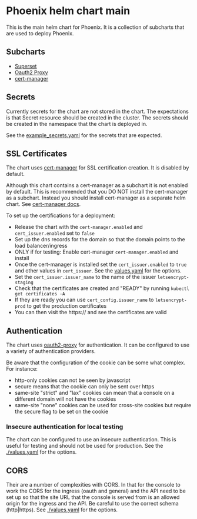 # Phoenix helm chart main

This is the main helm chart for Phoenix. It is a collection of subcharts that are used to deploy Phoenix.

## Subcharts

- [Superset](https://github.com/apache/superset/tree/master/helm/superset)
- [Oauth2 Proxy](https://github.com/oauth2-proxy/manifests/tree/main/helm/oauth2-proxy)
- [cert-manager](https://artifacthub.io/packages/helm/cert-manager/cert-manager)

## Secrets

Currently secrets for the chart are not stored in the chart. The expectations is that Secret
resource should be created in the cluster. The secrets should be created in the namespace that the
chart is deployed in.

See the [example_secrets.yaml](example_secrets.yaml) for the secrets that are expected.


## SSL Certificates

The chart uses [cert-manager](https://cert-manager.io/docs/) for SSL certification creation. It is
disabled by default.

Although this chart contains a cert-manager as a subchart it is not enabled by default. This is
recommended that you DO NOT install the cert-manager as a subchart. Instead you should install
cert-manager as a separate helm chart. See [cert-manager
docs](https://cert-manager.io/docs/installation/helm/).

To set up the certifications for a deployment:

* Release the chart with the `cert-manager.enabled` and `cert_issuer.enabled` set to `false`
* Set up the dns records for the domain so that the domain points to the load balancer/ingress
* ONLY if for testing: Enable cert-manager `cert-manager.enabled` and install
* Once the cert-manager is installed set the `cert_issuer.enabled` to `true` and other values in
  `cert_issuer`. See the [values.yaml](values.yaml) for the options.
* Set the `cert_issuer.issuer_name` to the name of the issuer `letsencrypt-staging`
* Check that the certificates are created and "READY" by running `kubectl get certificates -A`
* If they are ready you can use `cert_config.issuer_name` to `letsencrypt-prod` to get the production
  certificates
* You can then visit the https://<domain> and see the certificates are valid

## Authentication

The chart uses [oauth2-proxy](https://oauth2-proxy.github.io/oauth2-proxy/) for authentication. It
can be configured to use a variety of authentication providers.

Be aware that the configuration of the cookie can be some what complex. For instance:
- http-only cookies can not be seen by javascript
- secure means that the cookie can only be sent over https
- same-site "strict" and "lax" cookies can mean that a console on a different domain will not have
  the cookies
- same-site "none" cookies can be used for cross-site cookies but require the secure flag to be set
  on the cookie

### Insecure authentication for local testing

The chart can be configured to use an insecure authentication. This is useful for testing and
should not be used for production. See the [./values.yaml](./values.yaml) for the options.

## CORS

Their are a number of complexities with CORS. In that for the console to work the CORS for the
ingress (oauth and general) and the API need to be set up so that the site URL that the console is
served from is an allowed origin for the ingress and the API. Be careful to use the correct schema
(http|https). See [./values.yaml](./values.yaml) for the options.
